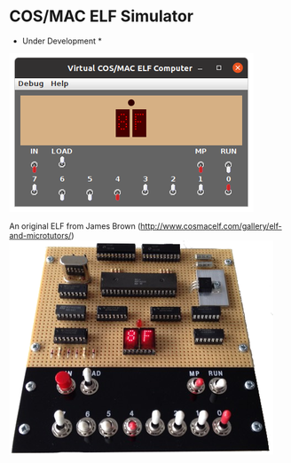 # COS/MAC ELF Simulator

* Under Development *

![Example](photos/screenshot-2.png)

An original ELF from James Brown
(http://www.cosmacelf.com/gallery/elf-and-microtutors/)
![Reference](photos/my_elf_20150331_med.png)
